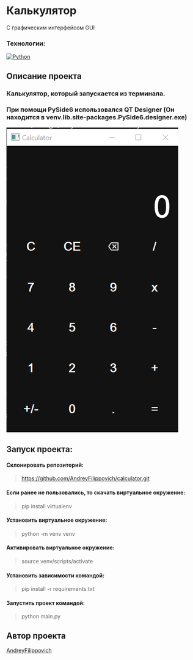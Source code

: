 # Калькулятор
С графическим интерфейсом GUI

### Технологии:
[![Python](https://img.shields.io/badge/-Python-464646?style=flat-square&logo=Python)](https://www.python.org/)

## Описание проекта

### Калькулятор, который запускается из терминала.
### При помощи PySide6 использовался QT Designer (Он находится в venv.lib.site-packages.PySide6.designer.exe)

![Внешний вид калькулятора](https://github.com/AndreyFilippovich/calculator/raw/master/photo.png)

## Запуск проекта:

#### Склонировать репозиторий:
> https://github.com/AndreyFilippovich/calculator.git

#### Если ранее не пользовались, то скачать виртуальное окружение:
> pip install virtualenv

#### Установить виртуальное окружение:
> python -m venv venv

#### Активировать виртуальное окружение:
> source venv/scripts/activate

#### Установить зависимости командой:
> pip install -r requirements.txt

#### Запустить проект командой:
> python main.py

## Автор проекта
[AndreyFilippovich](https://github.com/AndreyFilippovich)
